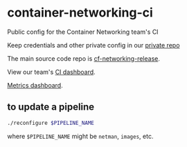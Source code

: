 # container-networking-ci
Public config for the Container Networking team's CI

Keep credentials and other private config in our [private repo](https://github.com/cloudfoundry/container-networking-deployments)

The main source code repo is [cf-networking-release](https://github.com/cloudfoundry-incubator/cf-networking-release).

View our team's [CI dashboard](http://dashboard.c2c.cf-app.com).

[Metrics dashboard](https://p.datadoghq.com/sb/f3af7f8e2-baf5212773?tv_mode=true).

## to update a pipeline
```bash
./reconfigure $PIPELINE_NAME
```
where `$PIPELINE_NAME` might be `netman`, `images`, etc.
